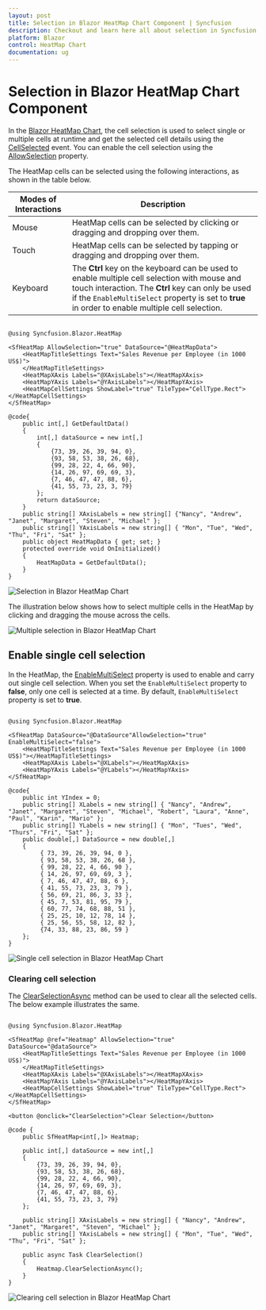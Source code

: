 ```yaml
---
layout: post
title: Selection in Blazor HeatMap Chart Component | Syncfusion
description: Checkout and learn here all about selection in Syncfusion Blazor HeatMap Chart component and much more.
platform: Blazor
control: HeatMap Chart
documentation: ug
---
```


# Selection in Blazor HeatMap Chart Component

In the [Blazor HeatMap Chart](https://www.syncfusion.com/blazor-components/blazor-heatmap-chart), the cell selection is used to select single or multiple cells at runtime and get the selected cell details using the [CellSelected](https://help.syncfusion.com/cr/blazor/Syncfusion.Blazor.HeatMap.HeatMapEvents.html#Syncfusion_Blazor_HeatMap_HeatMapEvents_CellSelected) event. You can enable the cell selection using the [AllowSelection](https://help.syncfusion.com/cr/blazor/Syncfusion.Blazor.HeatMap.SfHeatMap-1.html#Syncfusion_Blazor_HeatMap_SfHeatMap_1_AllowSelection) property.

The HeatMap cells can be selected using the following interactions, as shown in the table below.

|   Modes of Interactions |   Description                                                                                                      |
|------------------------ | -------------------------------------------------------------------------------------------------------------------|
|   Mouse                 |  HeatMap cells can be selected by clicking or dragging and dropping over them.                                     |
|   Touch                 |  HeatMap cells can be selected by tapping or dragging and dropping over them.                                      |
|   Keyboard              |  The **Ctrl** key on the keyboard can be used to enable multiple cell selection with mouse and touch interaction. The **Ctrl** key can only be used if the `EnableMultiSelect` property is set to **true** in order to enable multiple cell selection.                                                                                                                                     |

```cshtml

@using Syncfusion.Blazor.HeatMap

<SfHeatMap AllowSelection="true" DataSource="@HeatMapData">
    <HeatMapTitleSettings Text="Sales Revenue per Employee (in 1000 US$)">
    </HeatMapTitleSettings>
    <HeatMapXAxis Labels="@XAxisLabels"></HeatMapXAxis>
    <HeatMapYAxis Labels="@YAxisLabels"></HeatMapYAxis>
    <HeatMapCellSettings ShowLabel="true" TileType="CellType.Rect"></HeatMapCellSettings>
</SfHeatMap>

@code{
    public int[,] GetDefaultData()
    {
        int[,] dataSource = new int[,]
        {
            {73, 39, 26, 39, 94, 0},
            {93, 58, 53, 38, 26, 68},
            {99, 28, 22, 4, 66, 90},
            {14, 26, 97, 69, 69, 3},
            {7, 46, 47, 47, 88, 6},
            {41, 55, 73, 23, 3, 79}
        };
        return dataSource;
    }
    public string[] XAxisLabels = new string[] {"Nancy", "Andrew", "Janet", "Margaret", "Steven", "Michael" };
    public string[] YAxisLabels = new string[] { "Mon", "Tue", "Wed", "Thu", "Fri", "Sat" };
    public object HeatMapData { get; set; }
    protected override void OnInitialized()
    {
        HeatMapData = GetDefaultData();
    }
}

```

![Selection in Blazor HeatMap Chart](images/blazor-heatmap-chart-selection.png)

The illustration below shows how to select multiple cells in the HeatMap by clicking and dragging the mouse across the cells.

![Multiple selection in Blazor HeatMap Chart](images/blazor-heatmap-chart-multiple-selection.gif)

## Enable single cell selection

In the HeatMap, the [EnableMultiSelect](https://help.syncfusion.com/cr/blazor/Syncfusion.Blazor.HeatMap.SfHeatMap-1.html#Syncfusion_Blazor_HeatMap_SfHeatMap_1_EnableMultiSelect) property is used to enable and carry out single cell selection. When you set the `EnableMultiSelect` property to **false**, only one cell is selected at a time. By default, `EnableMultiSelect` property is set to **true**.

```cshtml

@using Syncfusion.Blazor.HeatMap

<SfHeatMap DataSource="@DataSource"AllowSelection="true" EnableMultiSelect="false">
    <HeatMapTitleSettings Text="Sales Revenue per Employee (in 1000 US$)"></HeatMapTitleSettings>
    <HeatMapXAxis Labels="@XLabels"></HeatMapXAxis>
    <HeatMapYAxis Labels="@YLabels"></HeatMapYAxis>
</SfHeatMap>

@code{
    public int YIndex = 0;
    public string[] XLabels = new string[] { "Nancy", "Andrew", "Janet", "Margaret", "Steven", "Michael", "Robert", "Laura", "Anne", "Paul", "Karin", "Mario" };
    public string[] YLabels = new string[] { "Mon", "Tues", "Wed", "Thurs", "Fri", "Sat" };
    public double[,] DataSource = new double[,]
    {
         { 73, 39, 26, 39, 94, 0 },
         { 93, 58, 53, 38, 26, 68 },
         { 99, 28, 22, 4, 66, 90 },
         { 14, 26, 97, 69, 69, 3 },
         { 7, 46, 47, 47, 88, 6 },
         { 41, 55, 73, 23, 3, 79 },
         { 56, 69, 21, 86, 3, 33 },
         { 45, 7, 53, 81, 95, 79 },
         { 60, 77, 74, 68, 88, 51 },
         { 25, 25, 10, 12, 78, 14 },
         { 25, 56, 55, 58, 12, 82 },
         {74, 33, 88, 23, 86, 59 }
    };
}

```
![Single cell selection in Blazor HeatMap Chart](images/blazor-heatmap-chart-single-cell-selection.gif)

### Clearing cell selection

The [ClearSelectionAsync](https://help.syncfusion.com/cr/blazor/Syncfusion.Blazor.HeatMap.SfHeatMap-1.html#Syncfusion_Blazor_HeatMap_SfHeatMap_1_ClearSelectionAsync) method can be used to clear all the selected cells. The below example illustrates the same.

```cshtml

@using Syncfusion.Blazor.HeatMap

<SfHeatMap @ref="Heatmap" AllowSelection="true" DataSource="@dataSource">
    <HeatMapTitleSettings Text="Sales Revenue per Employee (in 1000 US$)">
    </HeatMapTitleSettings>
    <HeatMapXAxis Labels="@XAxisLabels"></HeatMapXAxis>
    <HeatMapYAxis Labels="@YAxisLabels"></HeatMapYAxis>
    <HeatMapCellSettings ShowLabel="true" TileType="CellType.Rect"></HeatMapCellSettings>
</SfHeatMap>

<button @onclick="ClearSelection">Clear Selection</button>

@code {
    public SfHeatMap<int[,]> Heatmap;
   
    public int[,] dataSource = new int[,]
    {
        {73, 39, 26, 39, 94, 0},
        {93, 58, 53, 38, 26, 68},
        {99, 28, 22, 4, 66, 90},
        {14, 26, 97, 69, 69, 3},
        {7, 46, 47, 47, 88, 6},
        {41, 55, 73, 23, 3, 79}
    };
       
    public string[] XAxisLabels = new string[] { "Nancy", "Andrew", "Janet", "Margaret", "Steven", "Michael" };
    public string[] YAxisLabels = new string[] { "Mon", "Tue", "Wed", "Thu", "Fri", "Sat" };
    
    public async Task ClearSelection()
    {
        Heatmap.ClearSelectionAsync();
    }
}

```

![Clearing cell selection in Blazor HeatMap Chart](images/blazor-heatmap-chart-clear-selection-method.gif)